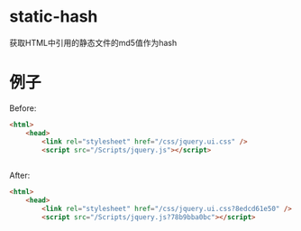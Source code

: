 # static-hash
获取HTML中引用的静态文件的md5值作为hash

# 例子
Before:
```html
<html>
	<head>
		<link rel="stylesheet" href="/css/jquery.ui.css" />
		<script src="/Scripts/jquery.js"></script>
	
```

After:
```html
<html>
	<head>
		<link rel="stylesheet" href="/css/jquery.ui.css?8edcd61e50" />
		<script src="/Scripts/jquery.js?78b9bba0bc"></script>
		
```
